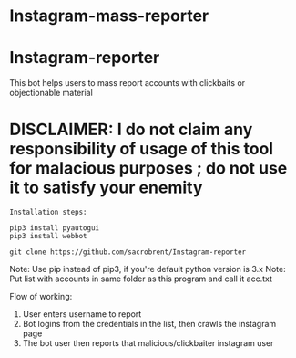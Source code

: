 # Instagram-mass-reporter
# Instagram-reporter
This bot helps users to mass report accounts with clickbaits or objectionable material

# DISCLAIMER: I do not claim any responsibility of usage of this tool for malacious purposes ; do not use it to satisfy your enemity

```
Installation steps:

pip3 install pyautogui
pip3 install webbot

git clone https://github.com/sacrobrent/Instagram-reporter
```

Note: Use pip instead of pip3, if you're default python version is 3.x
Note: Put list with accounts in same folder as this program and call it acc.txt

Flow of working: 

1) User enters username to report
2) Bot logins from the credentials in the list, then crawls the instagram page
3) The bot user then reports that malicious/clickbaiter instagram user
